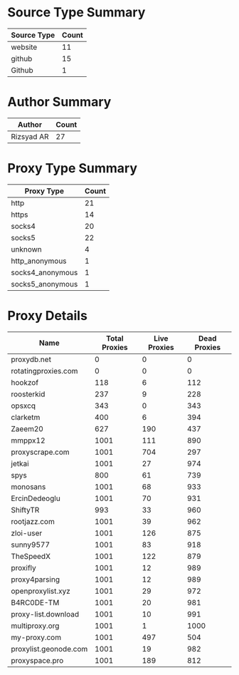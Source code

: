 # Source Type Summary

| Source Type | Count |
|-------------|-------|
| website | 11 |
| github | 15 |
| Github | 1 |


# Author Summary

| Author | Count |
|--------|-------|
| Rizsyad AR | 27 |


# Proxy Type Summary

| Proxy Type | Count |
|------------|-------|
| http | 21 |
| https | 14 |
| socks4 | 20 |
| socks5 | 22 |
| unknown | 4 |
| http_anonymous | 1 |
| socks4_anonymous | 1 |
| socks5_anonymous | 1 |


# Proxy Details

| Name | Total Proxies | Live Proxies | Dead Proxies |
|------|---------------|--------------|---------------|
| proxydb.net | 0 | 0 | 0 |
| rotatingproxies.com | 0 | 0 | 0 |
| hookzof | 118 | 6 | 112 |
| roosterkid | 237 | 9 | 228 |
| opsxcq | 343 | 0 | 343 |
| clarketm | 400 | 6 | 394 |
| Zaeem20 | 627 | 190 | 437 |
| mmppx12 | 1001 | 111 | 890 |
| proxyscrape.com | 1001 | 704 | 297 |
| jetkai | 1001 | 27 | 974 |
| spys | 800 | 61 | 739 |
| monosans | 1001 | 68 | 933 |
| ErcinDedeoglu | 1001 | 70 | 931 |
| ShiftyTR | 993 | 33 | 960 |
| rootjazz.com | 1001 | 39 | 962 |
| zloi-user | 1001 | 126 | 875 |
| sunny9577 | 1001 | 83 | 918 |
| TheSpeedX | 1001 | 122 | 879 |
| proxifly | 1001 | 12 | 989 |
| proxy4parsing | 1001 | 12 | 989 |
| openproxylist.xyz | 1001 | 29 | 972 |
| B4RC0DE-TM | 1001 | 20 | 981 |
| proxy-list.download | 1001 | 10 | 991 |
| multiproxy.org | 1001 | 1 | 1000 |
| my-proxy.com | 1001 | 497 | 504 |
| proxylist.geonode.com | 1001 | 19 | 982 |
| proxyspace.pro | 1001 | 189 | 812 |
